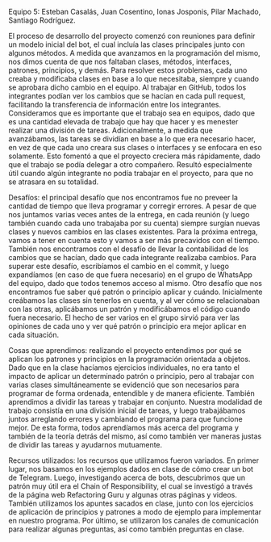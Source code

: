 Equipo 5: Esteban Casalás, Juan Cosentino, Ionas Josponis, Pilar Machado, Santiago Rodríguez.

El proceso de desarrollo del proyecto comenzó con reuniones para definir un modelo inicial del bot, el cual incluía las clases principales junto con algunos métodos. A medida que avanzamos en la programación del mismo, nos dimos cuenta de que nos faltaban clases, métodos, interfaces, patrones, principios, y demás. Para resolver estos problemas, cada uno creaba y modificaba clases en base a lo que necesitaba, siempre y cuando se aprobara dicho cambio en el equipo. Al trabajar en GitHub, todos los integrantes podían ver los cambios que se hacían en cada pull request, facilitando la transferencia de información entre los integrantes.
Consideramos que es importante que el trabajo sea en equipos, dado que es una cantidad elevada de trabajo que hay que hacer y es menester realizar una división de tareas. Adicionalmente, a medida que avanzábamos, las tareas se dividían en base a lo que era necesario hacer, en vez de que cada uno creara sus clases o interfaces y se enfocara en eso solamente. Esto fomentó a que el proyecto creciera más rápidamente, dado que el trabajo se podía delegar a otro compañero. Resultó especialmente útil cuando algún integrante no podía trabajar en el proyecto, para que no se atrasara en su totalidad.


Desafíos: el principal desafío que nos encontramos fue no preveer la cantidad de tiempo que lleva programar y corregir errores. A pesar de que nos juntamos varias veces antes de la entrega, en cada reunión (y luego también cuando cada uno trabajaba por su cuenta) siempre surgían nuevas clases y nuevos cambios en las clases existentes. Para la próxima entrega, vamos a tener en cuenta esto y vamos a ser más precavidos con el tiempo. También nos encontramos con el desafío de llevar la contabilidad de los cambios que se hacían, dado que cada integrante realizaba cambios. Para superar este desafío, escribíamos el cambio en el commit, y luego expandíamos (en caso de que fuera necesario) en el grupo de WhatsApp del equipo, dado que todos tenemos acceso al mismo. Otro desafío que nos encontramos fue saber qué patrón o principio aplicar y cuándo. Inicialmente creábamos las clases sin tenerlos en cuenta, y al ver cómo se relacionaban con las otras, aplicábamos un patrón y modificábamos el código cuando fuera necesario. El hecho de ser varios en el grupo sirvió para ver las opiniones de cada uno y ver qué patrón o principio era mejor aplicar en cada situación.

Cosas que aprendimos: realizando el proyecto entendimos por qué se aplican los patrones y principios en la programación orientada a objetos. Dado que en la clase hacíamos ejercicios individuales, no era tanto el impacto de aplicar un determinado patrón o principio, pero al trabajar con varias clases simultáneamente se evidenció que son necesarios para programar de forma ordenada, entendible y de manera eficiente. También aprendimos a dividir las tareas y trabajar en conjunto. Nuestra modalidad de trabajo consistía en una división inicial de tareas, y luego trabajábamos juntos arreglando errores y cambiando el programa para que funcione mejor. De esta forma, todos aprendíamos más acerca del programa y también de la teoría detrás del mismo, así como también ver maneras justas de dividir las tareas y ayudarnos mutuamente.

Recursos utilizados: los recursos que utilizamos fueron variados. En primer lugar, nos basamos en los ejemplos dados en clase de cómo crear un bot de Telegram. Luego, investigando acerca de bots, descubrimos que un patrón muy útil era el Chain of Responsibility, el cual se investigó a través de la página web Refactoring Guru y algunas otras páginas y videos. También utilizamos los apuntes sacados en clase, junto con los ejercicios de aplicación de principios y patrones a modo de ejemplo para implementar en nuestro programa. Por último, se utilizaron los canales de comunicación para realizar algunas preguntas, así como también preguntas en clase.